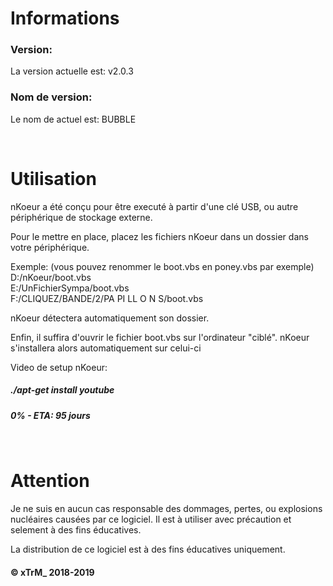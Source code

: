 ﻿# Informations
### Version:  
La version actuelle est: v2.0.3   
  
### Nom de version:  
Le nom de actuel est: BUBBLE  
  
<br />
  
# Utilisation
nKoeur a été conçu pour être executé à partir d'une clé USB, ou autre périphérique de stockage externe.

Pour le mettre en place, placez les fichiers nKoeur dans un dossier dans votre périphérique.

Exemple: (vous pouvez renommer le boot.vbs en poney.vbs par exemple)  
D:/nKoeur/boot.vbs  
E:/UnFichierSympa/boot.vbs  
F:/CLIQUEZ/BANDE/2/PA PI LL O N S/boot.vbs

nKoeur détectera automatiquement son dossier.

Enfin, il suffira d'ouvrir le fichier boot.vbs sur l'ordinateur "ciblé". 
nKoeur s'installera alors automatiquement sur celui-ci

Video de setup nKoeur:  
##### ./apt-get install youtube  
##### 0% - ETA: 95 jours

<br />

# Attention
Je ne suis en aucun cas responsable des dommages, pertes, ou explosions nucléaires
causées par ce logiciel. Il est à utiliser avec précaution et selement à des fins éducatives.

La distribution de ce logiciel est à des fins éducatives uniquement.

#### © xTrM_ 2018-2019

